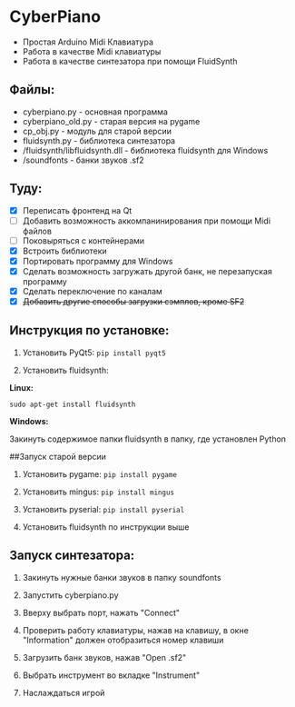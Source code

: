 # CyberPiano
- Простая Arduino Midi Клавиатура
- Работа в качестве Midi клавиатуры
- Работа в качестве синтезатора при помощи FluidSynth

## Файлы:
- cyberpiano.py - основная программа
- cyberpiano_old.py - старая версия на pygame
- cp_obj.py - модуль для старой версии
- fluidsynth.py - библиотека синтезатора
- /fluidsynth/libfluidsynth.dll - библиотека fluidsynth для Windows
- /soundfonts - банки звуков .sf2

## Туду:
- [x] Переписать фронтенд на Qt
- [ ] Добавить возможность аккомпанинирования при помощи Midi файлов
- [ ] Поковыряться с контейнерами
- [x] Встроить библиотеки 
- [x] Портировать программу для Windows 
- [x] Сделать возможность загружать другой банк, не перезапуская программу
- [x] Сделать переключение по каналам
- [x] ~~Добавить другие способы загрузки сэмплов, кроме SF2~~

## Инструкция по установке:

1. Установить PyQt5:
`pip install pyqt5`

2. Установить fluidsynth:

**Linux:**

`sudo apt-get install fluidsynth`

**Windows:**

Закинуть содержимое папки fluidsynth в папку, где установлен Python

##Запуск старой версии

1. Установить pygame:
`pip install pygame`

2. Установить mingus:
`pip install mingus`

3. Установить pyserial:
`pip install pyserial`

4. Установить fluidsynth по инструкции выше


## Запуск синтезатора:

1. Закинуть нужные банки звуков в папку soundfonts

2. Запустить cyberpiano.py

3. Вверху выбрать порт, нажать "Connect" 

4. Проверить работу клавиатуры, нажав на клавишу, в окне "Information" должен отобразиться номер клавиши

5. Загрузить банк звуков, нажав "Open .sf2"

6. Выбрать инструмент во вкладке "Instrument"

7. Наслаждаться игрой
